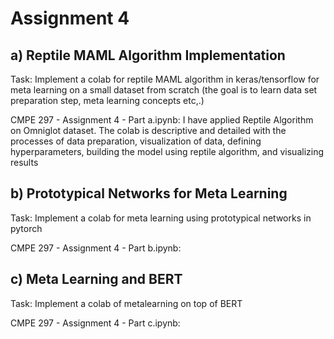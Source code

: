 <h1>Assignment 4</h1>

<h2>a) Reptile MAML Algorithm Implementation</h2>

Task: Implement a colab for  reptile MAML algorithm in keras/tensorflow  for meta learning on a small dataset from scratch (the goal is to learn data set preparation step, meta learning concepts etc,.)

CMPE 297 - Assignment 4 - Part a.ipynb: I have applied Reptile Algorithm on Omniglot dataset. The colab is descriptive and detailed with the processes of data preparation, visualization of data, defining hyperparameters, building the model using reptile algorithm, and visualizing results

<h2>b) Prototypical Networks for Meta Learning</h2>

Task: Implement a colab for meta learning using prototypical networks in pytorch

CMPE 297 - Assignment 4 - Part b.ipynb:

<h2>c) Meta Learning and BERT</h2>

Task: Implement a colab of  metalearning on top of BERT

CMPE 297 - Assignment 4 - Part c.ipynb:
